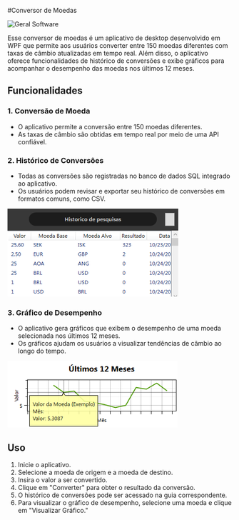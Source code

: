 #Conversor de Moedas

![Geral Software]([URL_da_Imagem](https://github.com/duudumartini/Conversor-De-Cambio/blob/main/Conversor-De-Cambio/Imagens%20Software/Geral.png?raw=true))

Esse conversor de moedas é um aplicativo de desktop desenvolvido em WPF que permite aos usuários converter entre 150 moedas diferentes com taxas de câmbio atualizadas em tempo real. Além disso, o aplicativo oferece funcionalidades de histórico de conversões e exibe gráficos para acompanhar o desempenho das moedas nos últimos 12 meses.

## Funcionalidades

### 1. Conversão de Moeda
- O aplicativo permite a conversão entre 150 moedas diferentes.
- As taxas de câmbio são obtidas em tempo real por meio de uma API confiável.

### 2. Histórico de Conversões
- Todas as conversões são registradas no banco de dados SQL integrado ao aplicativo.
- Os usuários podem revisar e exportar seu histórico de conversões em formatos comuns, como CSV.

![Histórico de Conversões](https://github.com/duudumartini/Conversor-De-Cambio/blob/main/Conversor-De-Cambio/Imagens%20Software/Historico.png?raw=true)

### 3. Gráfico de Desempenho
- O aplicativo gera gráficos que exibem o desempenho de uma moeda selecionada nos últimos 12 meses.
- Os gráficos ajudam os usuários a visualizar tendências de câmbio ao longo do tempo.

![Gráfico de Desempenho](https://github.com/duudumartini/Conversor-De-Cambio/blob/main/Conversor-De-Cambio/Imagens%20Software/Grafico.png?raw=true)

## Uso

1. Inicie o aplicativo.
2. Selecione a moeda de origem e a moeda de destino.
3. Insira o valor a ser convertido.
4. Clique em "Converter" para obter o resultado da conversão.
5. O histórico de conversões pode ser acessado na guia correspondente.
6. Para visualizar o gráfico de desempenho, selecione uma moeda e clique em "Visualizar Gráfico."

